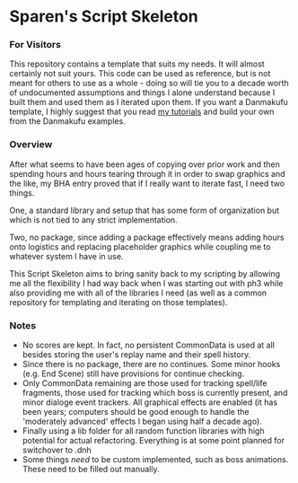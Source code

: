 # Sparen's Script Skeleton

### For Visitors

This repository contains a template that suits my needs. It will almost certainly not suit yours. This code can be used as reference, but is not meant for others to use as a whole - doing so will tie you to a decade worth of undocumented assumptions and things I alone understand because I built them and used them as I iterated upon them. If you want a Danmakufu template, I highly suggest that you read [my tutorials](https://sparen.github.io/ph3tutorials/ph3tutorials.html) and build your own from the Danmakufu examples.

### Overview

After what seems to have been ages of copying over prior work and then spending hours and hours tearing through it in order to swap graphics and the like, my BHA entry proved that if I really want to iterate fast, I need two things.

One, a standard library and setup that has some form of organization but which is not tied to any strict implementation.

Two, no package, since adding a package effectively means adding hours onto logistics and replacing placeholder graphics while coupling me to whatever system I have in use.

This Script Skeleton aims to bring sanity back to my scripting by allowing me all the flexibility I had way back when I was starting out with ph3 while also providing me with all of the libraries I need (as well as a common repository for templating and iterating on those templates).

### Notes

- No scores are kept. In fact, no persistent CommonData is used at all besides storing the user's replay name and their spell history.
- Since there is no package, there are no continues. Some minor hooks (e.g. End Scene) still have provisions for continue checking. 
- Only CommonData remaining are those used for tracking spell/life fragments, those used for tracking which boss is currently present, and minor dialoge event trackers. All graphical effects are enabled (it has been years; computers should be good enough to handle the 'moderately advanced' effects I began using half a decade ago).
- Finally using a lib folder for all random function libraries with high potential for actual refactoring. Everything is at some point planned for switchover to .dnh
- Some things *need* to be custom implemented, such as boss animations. These need to be filled out manually.  